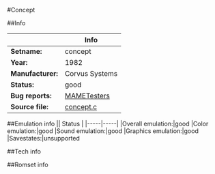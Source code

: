 #Concept

##Info

||Info|
|-----|-----|
|**Setname:**|concept
|**Year:**|1982
|**Manufacturer:**|Corvus Systems
|**Status:**|good
|**Bug reports:**|[MAMETesters](http://mametesters.org/view_all_set.php?type=1&temporary=y&search=concept.c)
|**Source file:**|[concept.c](https://github.com/mamedev/mame/blob/master/src/mess/drivers/concept.c)

##Emulation info
|| Status |
|-----|-----|
|Overall emulation:|good
|Color emulation:|good
|Sound emulation:|good
|Graphics emulation:|good
|Savestates:|unsupported

##Tech info

##Romset info

<!--- START OF EDITED COMMENT DO NOT TOUCH TEXT ABOVE-->
